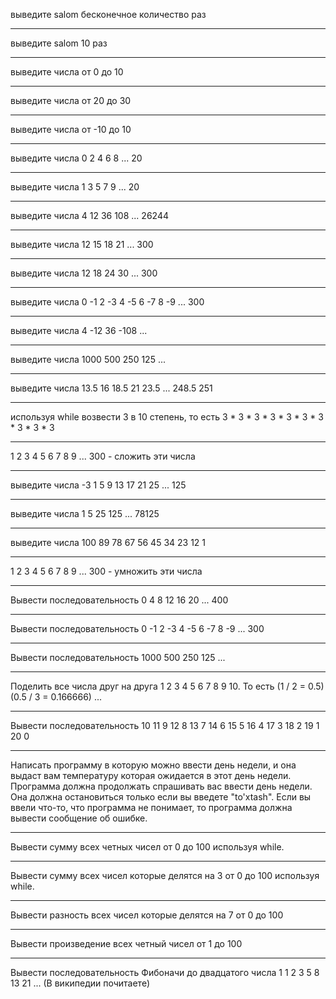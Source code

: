 выведите salom бесконечное количество раз

---

выведите salom 10 раз

---

выведите числа от 0 до 10

---

выведите числа от 20 до 30

---

выведите числа от -10 до 10

---

выведите числа 0 2 4 6 8 ... 20

---

выведите числа 1 3 5 7 9 ... 20

---


выведите числа 4 12 36 108 ... 26244

---


выведите числа 12 15 18 21 ... 300

---


выведите числа 12 18 24 30 ... 300

---


выведите числа 0 -1 2 -3 4 -5 6 -7 8 -9 ... 300

---


выведите числа 4 -12 36 -108 ...

---


выведите числа 1000 500 250 125 ...

---


выведите числа 13.5 16 18.5 21 23.5 ... 248.5 251

---


используя while возвести 3 в 10 степень, то есть 3 * 3 * 3 * 3 * 3 * 3 * 3 * 3 * 3 * 3

---

1 2 3 4 5 6 7 8 9 ... 300 - сложить эти числа

---

выведите числа -3 1 5 9 13 17 21 25 ... 125

---

выведите числа 1 5 25 125 ... 78125

---

выведите числа 100 89 78 67 56 45 34 23 12 1

---

1 2 3 4 5 6 7 8 9 ... 300 - умножить эти числа


---


Вывести последовательность 0 4 8 12 16 20 ... 400

---


Вывести последовательность 0 -1 2 -3 4 -5 6 -7 8 -9 ... 300


---


Вывести последовательность 1000 500 250 125 ...


---


Поделить все числа друг на друга 1 2 3 4 5 6 7 8 9 10. То есть (1 / 2 = 0.5) (0.5 / 3 = 0.166666) ...

---


Вывести последовательность 10 11 9 12 8 13 7 14 6 15 5 16 4 17 3 18 2 19 1 20 0

---


Написать программу в которую можно ввести день недели, и она выдаст вам температуру которая ожидается в этот день недели.
Программа должна продолжать спрашивать вас ввести день недели. Она должна остановиться только если вы введете "to'xtash".
Если вы ввели что-то, что программа не понимает, то программа должна вывести сообщение об ошибке.

---

Вывести сумму всех четных чисел от 0 до 100 используя while.

---

Вывести сумму всех чисел которые делятся на 3 от 0 до 100 используя while.

---

Вывести разность всех чисел которые делятся на 7 от 0 до 100

---

Вывести произведение всех четный чисел от 1 до 100

---


Вывести последовательность Фибоначи до двадцатого числа 1 1 2 3 5 8 13 21 ... (В википедии почитаете)
